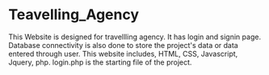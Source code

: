 # Teavelling_Agency
This Website is designed for travellling agency. It has login and signin page. Database connectivity is also done to store the project's data or data entered through user. This website includes, HTML, CSS, Javascript, Jquery, php. login.php is the starting file of the project.
